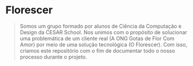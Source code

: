 # Florescer
>Somos um grupo formado por alunos de Ciência da Computação e Design da CESAR School. 
>Nos unimos com o propósito de solucionar uma problemática de um cliente real (A ONG Gotas de Flor Com Amor) por meio de uma solução tecnológica (O Florescer). 
>Com isso, criamos este repositório com o fim de documentar todo o nosso processo durante o projeto.
